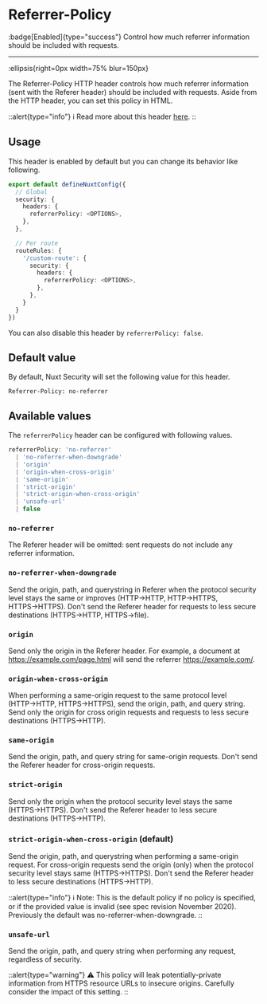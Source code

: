 # Referrer-Policy

:badge[Enabled]{type="success"} Control how much referrer information should be included with requests.

---

:ellipsis{right=0px width=75% blur=150px}

The Referrer-Policy HTTP header controls how much referrer information (sent with the Referer header) should be included with requests. Aside from the HTTP header, you can set this policy in HTML.

::alert{type="info"}
ℹ Read more about this header [here](https://developer.mozilla.org/en-US/docs/Web/HTTP/Headers/Referrer-Policy).
::

## Usage

This header is enabled by default but you can change its behavior like following.

```ts
export default defineNuxtConfig({
  // Global
  security: {
    headers: {
      referrerPolicy: <OPTIONS>,
    },
  },

  // Per route
  routeRules: {
    '/custom-route': {
      security: {
        headers: {
          referrerPolicy: <OPTIONS>,
        },
      },
    }
  }
})
```

You can also disable this header by `referrerPolicy: false`.

## Default value

By default, Nuxt Security will set the following value for this header.

```http
Referrer-Policy: no-referrer
```

## Available values

The `referrerPolicy` header can be configured with following values.

```ts
referrerPolicy: 'no-referrer'
  | 'no-referrer-when-downgrade'
  | 'origin'
  | 'origin-when-cross-origin'
  | 'same-origin'
  | 'strict-origin'
  | 'strict-origin-when-cross-origin'
  | 'unsafe-url'
  | false
```

### `no-referrer`

The Referer header will be omitted: sent requests do not include any referrer information.

### `no-referrer-when-downgrade`

Send the origin, path, and querystring in Referer when the protocol security level stays the same or improves (HTTP→HTTP, HTTP→HTTPS, HTTPS→HTTPS). Don't send the Referer header for requests to less secure destinations (HTTPS→HTTP, HTTPS→file).

### `origin`

Send only the origin in the Referer header. For example, a document at https://example.com/page.html will send the referrer https://example.com/.

### `origin-when-cross-origin`

When performing a same-origin request to the same protocol level (HTTP→HTTP, HTTPS→HTTPS), send the origin, path, and query string. Send only the origin for cross origin requests and requests to less secure destinations (HTTPS→HTTP).

### `same-origin`

Send the origin, path, and query string for same-origin requests. Don't send the Referer header for cross-origin requests.

### `strict-origin`

Send only the origin when the protocol security level stays the same (HTTPS→HTTPS). Don't send the Referer header to less secure destinations (HTTPS→HTTP).

### `strict-origin-when-cross-origin` (default)

Send the origin, path, and querystring when performing a same-origin request. For cross-origin requests send the origin (only) when the protocol security level stays same (HTTPS→HTTPS). Don't send the Referer header to less secure destinations (HTTPS→HTTP).

::alert{type="info"}
ℹ Note: This is the default policy if no policy is specified, or if the provided value is invalid (see spec revision November 2020). Previously the default was no-referrer-when-downgrade.
::

### `unsafe-url`

Send the origin, path, and query string when performing any request, regardless of security.

::alert{type="warning"}
⚠️ This policy will leak potentially-private information from HTTPS resource URLs to insecure origins. Carefully consider the impact of this setting.
::
